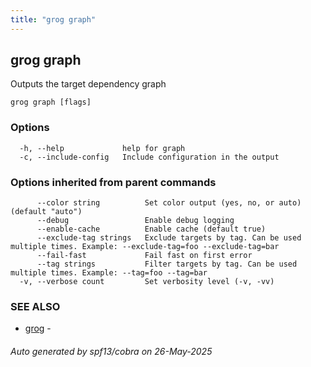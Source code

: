 ```yaml
---
title: "grog graph"
---
```


## grog graph

Outputs the target dependency graph

```
grog graph [flags]
```

### Options

```
  -h, --help             help for graph
  -c, --include-config   Include configuration in the output
```

### Options inherited from parent commands

```
      --color string          Set color output (yes, no, or auto) (default "auto")
      --debug                 Enable debug logging
      --enable-cache          Enable cache (default true)
      --exclude-tag strings   Exclude targets by tag. Can be used multiple times. Example: --exclude-tag=foo --exclude-tag=bar
      --fail-fast             Fail fast on first error
      --tag strings           Filter targets by tag. Can be used multiple times. Example: --tag=foo --tag=bar
  -v, --verbose count         Set verbosity level (-v, -vv)
```

### SEE ALSO

- [grog](/reference/cli/grog/) -

###### Auto generated by spf13/cobra on 26-May-2025
